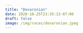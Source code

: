 ```yaml
---
title: "Devaronian"
date: 2020-10-25T23:35:13-07:00
draft: false
image: /img/races/devaronian.jpeg
---
```


